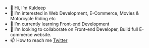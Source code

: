 - 👋 Hi, I’m Kuldeep
- 👀 I’m interested in Web Development, E-Commerce, Movies & Motorcycle Riding etc
- 🌱 I’m currently learning Front-end Development
- 💞️ I’m looking to collaborate on Front-end Developer, Build full E-commerce website.
- 📫 How to reach me [Twitter](https://twitter.com/CodeGehlot)

<!---
CodeGehlot/CodeGehlot is a ✨ special ✨ repository because its `README.md` (this file) appears on your GitHub profile.
You can click the Preview link to take a look at your changes.
--->
